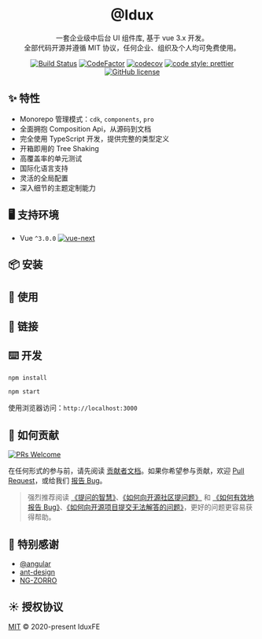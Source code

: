 <p align="center">
  <a href="https://github.com/IduxFE/idux">
    <img src="">
  </a>
</p>

<h1 align="center">
@Idux
</h1>

<div align="center">
一套企业级中后台 UI 组件库, 基于 vue 3.x 开发。<br />
全部代码开源并遵循 MIT 协议，任何企业、组织及个人均可免费使用。

[![Build Status](https://dev.azure.com/iduxfeteam/IduxFE/_apis/build/status/IduxFE.idux?branchName=azure-pipelines)](https://dev.azure.com/iduxfeteam/IduxFE/_build/latest?definitionId=1&branchName=azure-pipelines)
[![CodeFactor](https://www.codefactor.io/repository/github/iduxfe/idux/badge)](https://www.codefactor.io/repository/github/iduxfe/idux)
[![codecov](https://codecov.io/gh/IduxFE/idux/branch/main/graph/badge.svg?token=PGAUXP06V3)](https://codecov.io/gh/IduxFE/idux)
[![code style: prettier](https://img.shields.io/badge/code_style-prettier-ff69b4.svg)](https://github.com/prettier/prettier)
[![GitHub license](https://img.shields.io/github/license/mashape/apistatus.svg)](https://github.com/IduxFE/idux/blob/main/LICENSE)
</div>

## ✨ 特性

- Monorepo 管理模式：`cdk`, `components`, `pro`
- 全面拥抱 Composition Api，从源码到文档
- 完全使用 TypeScript 开发，提供完整的类型定义
- 开箱即用的 Tree Shaking
- 高覆盖率的单元测试
- 国际化语言支持
- 灵活的全局配置
- 深入细节的主题定制能力

## 🖥 支持环境

- Vue `^3.0.0` [![vue-next](https://img.shields.io/npm/v/vue/next.svg)](https://www.npmjs.com/package/vue/v/next)

## 📦 安装

## 🔨 使用

## 🔗 链接

## ⌨️ 开发

```bash
npm install

npm start
```

使用浏览器访问：`http://localhost:3000`

## 🤝 如何贡献

[![PRs Welcome](https://img.shields.io/badge/PRs-welcome-brightgreen.svg?style=flat-square)](https://github.com/IduxFE/idux/pulls)

在任何形式的参与前，请先阅读 [贡献者文档](https://github.com/IduxFE/idux/blob/main/packages/site/src/docs/Contributing.zh.md)。如果你希望参与贡献，欢迎 [Pull Request](https://github.com/IduxFE/idux/pulls)，或给我们 [报告 Bug](https://github.com/IduxFE/idux/issues)。

> 强烈推荐阅读 [《提问的智慧》](https://github.com/ryanhanwu/How-To-Ask-Questions-The-Smart-Way)、[《如何向开源社区提问题》](https://github.com/seajs/seajs/issues/545) 和 [《如何有效地报告 Bug》](http://www.chiark.greenend.org.uk/%7Esgtatham/bugs-cn.html)、[《如何向开源项目提交无法解答的问题》](https://zhuanlan.zhihu.com/p/25795393)，更好的问题更容易获得帮助。

## 💖 特别感谢

- [@angular](https://github.com/angular)
- [ant-design](https://github.com/ant-design)
- [NG-ZORRO](https://github.com/NG-ZORRO)

## ☀️ 授权协议

[MIT](https://github.com/IduxFE/idux/blob/main/LICENSE) © 2020-present IduxFE
